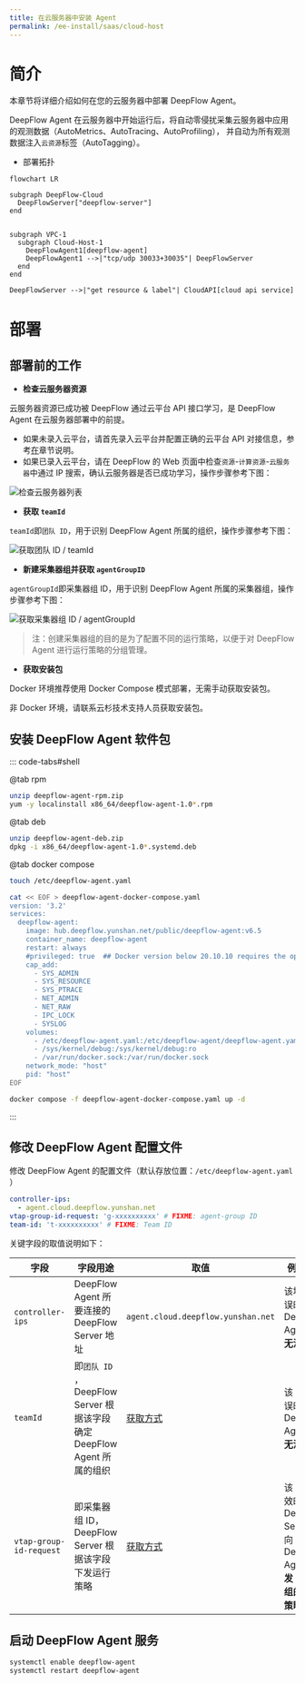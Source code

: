 ```yaml
---
title: 在云服务器中安装 Agent
permalink: /ee-install/saas/cloud-host
---
```


# 简介

本章节将详细介绍如何在您的云服务器中部署 DeepFlow Agent。

DeepFlow Agent 在云服务器中开始运行后，将自动零侵扰采集云服务器中应用的观测数据（AutoMetrics、AutoTracing、AutoProfiling）， 并自动为所有观测数据注入`云资源`标签（AutoTagging）。

- 部署拓扑

```mermaid
flowchart LR

subgraph DeepFlow-Cloud
  DeepFlowServer["deepflow-server"]
end


subgraph VPC-1
  subgraph Cloud-Host-1
    DeepFlowAgent1[deepflow-agent]
    DeepFlowAgent1 -->|"tcp/udp 30033+30035"| DeepFlowServer
  end
end

DeepFlowServer -->|"get resource & label"| CloudAPI[cloud api service]
```
# 部署

## 部署前的工作

- **检查云服务器资源**

云服务器资源已成功被 DeepFlow 通过云平台 API 接口学习，是 DeepFlow Agent 在云服务器部署中的前提。
- 如果未录入云平台，请首先录入云平台并配置正确的云平台 API 对接信息，参考[在](./cloud/)章节说明。
- 如果已录入云平台，请在 DeepFlow 的 Web 页面中检查`资源`-`计算资源`-`云服务器`中通过 IP 搜索，确认云服务器是否已成功学习，操作步骤参考下图：

![检查云服务器列表](https://yunshan-guangzhou.oss-cn-beijing.aliyuncs.com/pub/pic/20240703668504773b7c0.png)
  
<a id="获取团队ID"></a>
- **获取 `teamId`**
  
`teamId`即`团队 ID`，用于识别 DeepFlow Agent 所属的组织，操作步骤参考下图：

![获取团队 ID / teamId](https://yunshan-guangzhou.oss-cn-beijing.aliyuncs.com/pub/pic/20240703668504714e57f.png)

<a id="获取采集器组ID"></a>
- **新建采集器组并获取 `agentGroupID`**

`agentGroupId`即采集器组 ID，用于识别 DeepFlow Agent 所属的采集器组，操作步骤参考下图：

![获取采集器组 ID / agentGroupId](https://yunshan-guangzhou.oss-cn-beijing.aliyuncs.com/pub/pic/2024070366850473b0257.png)

> 注：创建采集器组的目的是为了配置不同的运行策略，以便于对 DeepFlow Agent 进行运行策略的分组管理。

- **获取安装包**

Docker 环境推荐使用 Docker Compose 模式部署，无需手动获取安装包。

非 Docker 环境，请联系云杉技术支持人员获取安装包。

## 安装 DeepFlow Agent 软件包

::: code-tabs#shell

@tab rpm

```bash
unzip deepflow-agent-rpm.zip
yum -y localinstall x86_64/deepflow-agent-1.0*.rpm
```

@tab deb

```bash
unzip deepflow-agent-deb.zip
dpkg -i x86_64/deepflow-agent-1.0*.systemd.deb
```

@tab docker compose

```bash
touch /etc/deepflow-agent.yaml

cat << EOF > deepflow-agent-docker-compose.yaml
version: '3.2'
services:
  deepflow-agent:
    image: hub.deepflow.yunshan.net/public/deepflow-agent:v6.5
    container_name: deepflow-agent
    restart: always
    #privileged: true  ## Docker version below 20.10.10 requires the opening of the privileged mode, See https://github.com/moby/moby/pull/42836
    cap_add:
      - SYS_ADMIN
      - SYS_RESOURCE
      - SYS_PTRACE
      - NET_ADMIN
      - NET_RAW
      - IPC_LOCK
      - SYSLOG
    volumes:
      - /etc/deepflow-agent.yaml:/etc/deepflow-agent/deepflow-agent.yaml:ro
      - /sys/kernel/debug:/sys/kernel/debug:ro
      - /var/run/docker.sock:/var/run/docker.sock
    network_mode: "host"
    pid: "host"
EOF

docker compose -f deepflow-agent-docker-compose.yaml up -d
```

:::

## 修改 DeepFlow Agent 配置文件

修改 DeepFlow Agent 的配置文件（默认存放位置：`/etc/deepflow-agent.yaml` ）

```yaml
controller-ips:
  - agent.cloud.deepflow.yunshan.net
vtap-group-id-request: 'g-xxxxxxxxxx' # FIXME: agent-group ID
team-id: 't-xxxxxxxxxx' # FIXME: Team ID
```
关键字段的取值说明如下：

| 字段 | 字段用途 | 取值 | 例外说明 |
|-------|-----|--------|--------|
| `controller-ips` |  DeepFlow Agent 所要连接的 DeepFlow Server 地址 |  `agent.cloud.deepflow.yunshan.net` |  该地址错误时，DeepFlow Agent 将**无法注册** |
| `teamId` |  即`团队 ID` ， DeepFlow Server 根据该字段确定 DeepFlow Agent 所属的组织 | [获取方式](#获取团队ID) | 该 ID 值错误时，DeepFlow Agent 将**无法注册** |
| `vtap-group-id-request` |  即采集器组 ID，DeepFlow Server 根据该字段下发运行策略 | [获取方式](#获取采集器组ID) |  该 ID 值无效时，DeepFlow Server 会向 DeepFlow Agent **下发 default 组的运行策略** |

## 启动 DeepFlow Agent 服务

```bash
systemctl enable deepflow-agent
systemctl restart deepflow-agent
```
